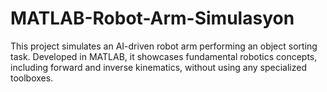 # MATLAB-Robot-Arm-Simulasyon
This project simulates an AI-driven robot arm performing an object sorting task. Developed in MATLAB, it showcases fundamental robotics concepts, including forward and inverse kinematics, without using any specialized toolboxes.
